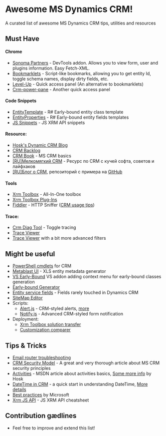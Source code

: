 # Awesome MS Dynamics CRM!
A curated list of awesome MS Dynamics CRM tips, utilities and resources
## Must Have ##
#### Chrome
* [Sonoma Partners](https://chrome.google.com/webstore/detail/sonoma-partners-dynamics/eokikgaenlfgcpoifejlhaalmpeihfom) - DevTools addon. Allows you to view form, user and plugins information. Easy Fetch-XML.
* [Bookmarklets](https://elcaten.github.io/awesome-dynamics-crm/) - Script-like bookmarks, allowing you to get entity Id, toggle schema names, display dirty fields, etc.
* [Level-Up](https://chrome.google.com/webstore/detail/level-up-for-dynamics-crm/bjnkkhimoaclnddigpphpgkfgeggokam) - Quick access panel (An alternative to bookmarklets)
* [Crm-power-pane](https://chrome.google.com/webstore/detail/dynamics-crm-power-pane/eadknamngiibbmjdfokmppfooolhdidc) - Another quick access panel

#### Code Snippets
* [EntityTemplate](EntityTemplate.DotSettings) - R# Early-bound entity class template
* [EntityProperties](EntityProperties.DotSettings) - R# Early-bound entity fields templates
* [JS Snippets](https://xrmsnippets.codeplex.com/) - JS XRM API snippets
#### Resource:
* [Hosk's Dynamic CRM Blog](https://crmbusiness.wordpress.com/)
* [CRM Backlog](https://joshimandarblog.wordpress.com/)
* [CRM Book](http://crmbook.powerobjects.com/) - MS CRM basics
* [\[RU\]Мелкомягкий CRM](http://mmcrm.ru/) - Ресурс по CRM с кучей софта, советов и лайфхаков
* [\[RU\]Блог о CRM](http://alexanderdevelopment.net), репозиторий с примера на [GitHub](https://github.com/lucasalexander/Crm-Sample-Code)
#### Tools
* [Xrm Toolbox](http://www.xrmtoolbox.com/download.html) - All-In-One toolbox
* [Xrm Toolbox Plug-Ins](http://www.xrmtoolbox.com/Plugins.html)
* [Fiddler](https://www.telerik.com/download/fiddler) - HTTP Sniffer ([CRM usage tips](https://crmbusiness.wordpress.com/2014/09/23/getting-started-with-fiddler-and-crm/))
#### Trace:
* [Crm Diag Tool](http://mmcrm.ru/wp-content/uploads/crmdiagtool4/CrmDiagTool4.zip) - Toggle tracing
* [Trace Viewer](http://mmcrm.ru/wp-content/uploads/logviewer/Crm%20Trace%20Log%20Viewer.zip)
* [Trace Viewer](http://mmcrm.ru/wp-content/uploads/crm2013/tracereader/CrmTraceReader.zip) with a bit more advanced filters
## Might be useful ##
* [PowerShell cmdlets](https://github.com/seanmcne/Microsoft.Xrm.Data.PowerShell) for CRM
* [Metablast UI](http://www.sonomapartners.com/tools/metablast) - XLS entity metadata generator
* [VS Early-Bound](https://crmcodegenerator.codeplex.com/) VS addon adding context menu for early-bound classes generation
* [Early-bound Generator](https://crmearlyboundclasssimplifier.codeplex.com/)
* [Entity service fields](https://joshimandarblog.wordpress.com/tag/time-zone/3) - Fields rarely touched in Dynamics CRM
* [SiteMap Editor](http://mmcrm.ru/wp-content/uploads/crm2013/crmsitemapeditor/CRM%20Sitemap%20Editor.zip3)
* Scripts:
    * [Alert.js](https://alertjs.codeplex.com/) - CRM-styled alerts, [more](https://debajmecrm.com/2015/01/22/show-error-in-microsoft-dynamics-crm-style-using-xrm-internal-openerrordialog/)
    * [Notify.js](https://notifyjs.codeplex.com/) - Advanced CRM-styled form notification
* Deployment:
    * [Xrm Toolbox solution transfer](https://xrmtoolbox.codeplex.com/)
    * [Customization comparer](https://crmcomparer.codeplex.com/)
## Tips & Tricks ##
* [Email router troubleshooting](http://www.powerobjects.com/2013/09/19/dynamics-crm-email-router-troubleshooting-101-outgoing-emails/)
* [CRM Security Model](http://download.microsoft.com/download/D/6/6/D66E61BA-3D18-49E8-B042-8434E64FAFCA/Scalable%20Security%20Modeling%20with%20Microsoft%20Dynamics%20CRM%202015.pdf) - A great and very thorough article about MS CRM security principles
* [Activities](https://msdn.microsoft.com/en-us/library/gg309626.aspx) - MSDN article about activities basics, [Some more info](https://crmbusiness.wordpress.com/2015/11/12/crm-2015-what-developers-need-to-know-about-the-activity-entity/) by Hosk
* [DateTime in CRM](http://www.powerobjects.com/2012/06/07/crm-2011-truths-about-datetime/) - a quick start in understanding DateTime, [More details](https://community.dynamics.com/crm/b/develop1/archive/2011/12/06/dynamics-crm-datetimes-the-last-word)
* [Best practices](https://msdn.microsoft.com/en-us/library/gg509027.aspx) by Microsoft
* [Xrm JS API](http://mounla.blogspot.ru/2013/09/microsoft-dynamics-crm-2013-client-api.html) - JS XRM API cheatsheet
## Contribution gædlines ##
* Feel free to improve and extend this list!

